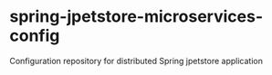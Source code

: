 # spring-jpetstore-microservices-config
Configuration repository for distributed Spring jpetstore application

